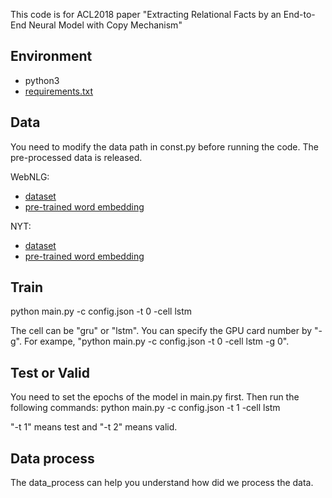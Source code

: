  This code is for ACL2018 paper "Extracting Relational Facts by an End-to-End Neural Model with Copy Mechanism"
## Environment
 - python3
 - [requirements.txt](https://github.com/xiangrongzeng/copy_re/blob/master/requirements.txt)

## Data

You need to modify the data path in const.py before running the code.
The pre-processed data is released.

WebNLG:

 - [dataset](https://drive.google.com/open?id=1zISxYa-8ROe2Zv8iRc82jY9QsQrfY1Vj)
 - [pre-trained word embedding](https://drive.google.com/open?id=1LOT2-JxjjglCFyxv-JQAJlJvEmleSXZl)

NYT:

 - [dataset](https://drive.google.com/open?id=10f24s9gM7NdyO3z5OqQxJgYud4NnCJg3)
 - [pre-trained word embedding](https://drive.google.com/open?id=1yVjN-0lZid6YJmsX5g8x_YKiCfnRy8IL)
 


## Train

 python main.py -c config.json -t 0 -cell lstm

The cell can be "gru" or "lstm".
You can specify the GPU card number by "-g". For exampe, "python main.py -c config.json -t 0 -cell lstm -g 0".

## Test or Valid

You need to set the epochs of the model in main.py first. Then run the following commands:
 python main.py -c config.json -t 1 -cell lstm

"-t 1" means test and "-t 2" means valid.

## Data process

The data_process can help you understand how did we process the data.

